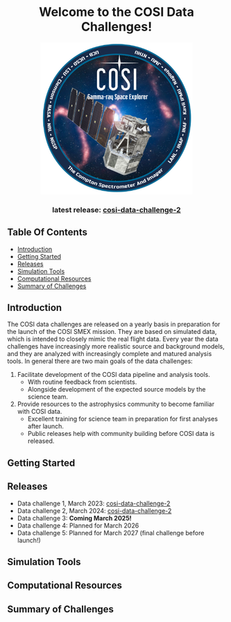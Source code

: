 <div align="center">
  
# Welcome to the COSI Data Challenges!

<p align="center">
<img width="350"  src="logo.png">
</p>

### latest release: [cosi-data-challenge-2](cosi-data-challenge-2)

<div align="left">

## Table Of Contents

- [Introduction](#introduction)
- [Getting Started](#getting-started)
- [Releases](#releases)
- [Simulation Tools](#simulation-tools)
- [Computational Resources](#computational-resources)
- [Summary of Challenges](#summary-of-challenges)

## Introduction
The COSI data challenges are released on a yearly basis in preparation for the launch of the COSI SMEX mission. They are based on simulated data, which is intended to closely mimic the real flight data. Every year the data challenges have increasingly more realistic source and background models, and they are analyzed with increasingly complete and matured analysis tools. In general there are two main goals of the data challenges:

1. Facilitate development of the COSI data pipeline and analysis tools.
   - With routine feedback from scientists. 
   - Alongside development of the expected source models by the science team. 
2. Provide resources to the astrophysics community to become familiar with COSI data.
   - Excellent training for science team in preparation for first analyses after launch.
   - Public releases help with community building before COSI data is released. 

## Getting Started

## Releases

- Data challenge 1, March 2023: [cosi-data-challenge-2](cosi-data-challenge-2)
- Data challenge 2, March 2024: [cosi-data-challenge-2](cosi-data-challenge-2)
- Data challenge 3: **Coming March 2025!**
- Data challenge 4: Planned for March 2026
- Data challenge 5: Planned for March 2027 (final challenge before launch!)

## Simulation Tools

## Computational Resources

## Summary of Challenges 
